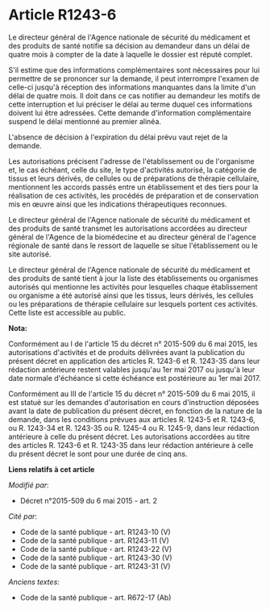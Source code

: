# Article R1243-6

Le directeur général de l'Agence nationale de sécurité du médicament et des produits de santé notifie sa décision au
demandeur dans un délai de quatre mois à compter de la date à laquelle le dossier est réputé complet. 

S'il estime que des informations complémentaires sont nécessaires pour lui permettre de se prononcer sur la demande, il peut
interrompre l'examen de celle-ci jusqu'à réception des informations manquantes dans la limite d'un délai de quatre mois. Il
doit dans ce cas notifier au demandeur les motifs de cette interruption et lui préciser le délai au terme duquel ces
informations doivent lui être adressées. Cette demande d'information complémentaire suspend le délai mentionné au premier
alinéa. 

L'absence de décision à l'expiration du délai prévu vaut rejet de la demande. 

Les autorisations précisent l'adresse de l'établissement ou de l'organisme et, le cas échéant, celle du site, le type
d'activités autorisé, la catégorie de tissus et leurs dérivés, de cellules ou de préparations de thérapie cellulaire,
mentionnent les accords passés entre un établissement et des tiers pour la réalisation de ces activités, les procédés de
préparation et de conservation mis en œuvre ainsi que les indications thérapeutiques reconnues. 

Le directeur général de l'Agence nationale de sécurité du médicament et des produits de santé transmet les autorisations
accordées au directeur général de l'Agence de la biomédecine et au directeur général de l'agence régionale de santé dans le
ressort de laquelle se situe l'établissement ou le site autorisé. 

Le directeur général de l'Agence nationale de sécurité du médicament et des produits de santé tient à jour la liste des
établissements ou organismes autorisés qui mentionne les activités pour lesquelles chaque établissement ou organisme a été
autorisé ainsi que les tissus, leurs dérivés, les cellules ou les préparations de thérapie cellulaire sur lesquels portent
ces activités. Cette liste est accessible au public.

**Nota:**

Conformément au I de l'article 15 du décret n° 2015-509 du 6 mai 2015, les autorisations d'activités et de produits délivrées
avant la publication du présent décret en application des articles R. 1243-6 et R. 1243-35 dans leur rédaction antérieure
restent valables jusqu'au 1er mai 2017 ou jusqu'à leur date normale d'échéance si cette échéance est postérieure au 1er mai
2017.

Conformément au III de l'article 15 du décret n° 2015-509 du 6 mai 2015, il est statué sur les demandes d'autorisation en
cours d'instruction déposées avant la date de publication du présent décret, en fonction de la nature de la demande, dans les
conditions prévues aux articles R. 1243-5 et R. 1243-6, ou R. 1243-34 et R. 1243-35 ou R. 1245-4 ou R. 1245-9, dans leur
rédaction antérieure à celle du présent décret. Les autorisations accordées au titre des articles R. 1243-6 et R. 1243-35
dans leur rédaction antérieure à celle du présent décret le sont pour une durée de cinq ans.

**Liens relatifs à cet article**

_Modifié par_:

  - Décret n°2015-509 du 6 mai 2015 - art. 2

_Cité par_:

  - Code de la santé publique - art. R1243-10 (V)
  - Code de la santé publique - art. R1243-11 (V)
  - Code de la santé publique - art. R1243-22 (V)
  - Code de la santé publique - art. R1243-30 (V)
  - Code de la santé publique - art. R1243-31 (V)

_Anciens textes_:

  - Code de la santé publique - art. R672-17 (Ab)
